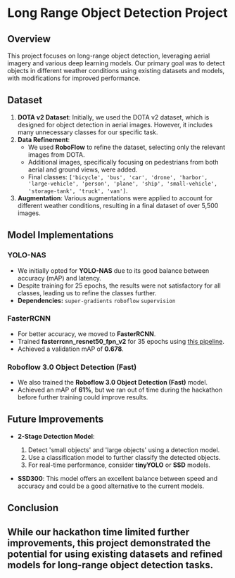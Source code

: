 
# Long Range Object Detection Project

## Overview
This project focuses on long-range object detection, leveraging aerial imagery and various deep learning models. Our primary goal was to detect objects in different weather conditions using existing datasets and models, with modifications for improved performance.

## Dataset
1. **DOTA v2 Dataset**: Initially, we used the DOTA v2 dataset, which is designed for object detection in aerial images. However, it includes many unnecessary classes for our specific task.
2. **Data Refinement**:
   - We used **RoboFlow** to refine the dataset, selecting only the relevant images from DOTA.
   - Additional images, specifically focusing on pedestrians from both aerial and ground views, were added.
   - Final classes: `['bicycle', 'bus', 'car', 'drone', 'harbor', 'large-vehicle', 'person', 'plane', 'ship', 'small-vehicle', 'storage-tank', 'truck', 'van']`.
3. **Augmentation**: Various augmentations were applied to account for different weather conditions, resulting in a final dataset of over 5,500 images.

## Model Implementations
### YOLO-NAS
- We initially opted for **YOLO-NAS** due to its good balance between accuracy (mAP) and latency.
- Despite training for 25 epochs, the results were not satisfactory for all classes, leading us to refine the classes further.
- **Dependencies:**
  `super-gradients`
  `roboflow`
  `supervision`
### FasterRCNN
- For better accuracy, we moved to **FasterRCNN**.
- Trained **fasterrcnn_resnet50_fpn_v2** for 35 epochs using [this pipeline](https://github.com/sovit-123/fasterrcnn-pytorch-training-pipeline).
- Achieved a validation mAP of **0.678**.

### Roboflow 3.0 Object Detection (Fast)
- We also trained the **Roboflow 3.0 Object Detection (Fast)** model.
- Achieved an mAP of **61%**, but we ran out of time during the hackathon before further training could improve results.

## Future Improvements
- **2-Stage Detection Model**:
  1. Detect 'small objects' and 'large objects' using a detection model.
  2. Use a classification model to further classify the detected objects.
  3. For real-time performance, consider **tinyYOLO** or **SSD** models.
  
- **SSD300**: This model offers an excellent balance between speed and accuracy and could be a good alternative to the current models.

## Conclusion
While our hackathon time limited further improvements, this project demonstrated the potential for using existing datasets and refined models for long-range object detection tasks.
---
